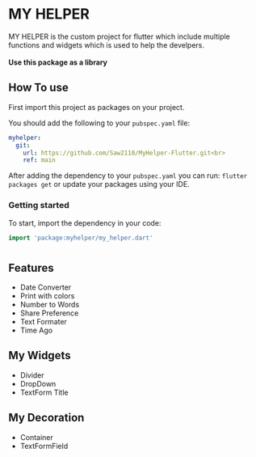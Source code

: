 # MY HELPER

MY HELPER is the custom project for flutter which include multiple functions and widgets which is used to help the develpers.<br><br>
**Use this package as a library**

## How To use
First import this project as packages on your project.

You should add the following to your `pubspec.yaml` file:
```yaml
myhelper:
  git:
    url: https://github.com/Saw2110/MyHelper-Flutter.git<br>
    ref: main
```
After adding the dependency to your `pubspec.yaml` you can run: `flutter packages get` or update your packages using
your IDE.
### Getting started
To start, import the dependency in your code:
```dart
import 'package:myhelper/my_helper.dart'
```

# 

## Features 
 - Date Converter 
 - Print with colors 
 - Number to Words
 - Share Preference 
 - Text Formater
 - Time Ago

 
## My Widgets 
 - Divider
 - DropDown
 - TextForm Title
 
## My Decoration 
 - Container 
 - TextFormField

